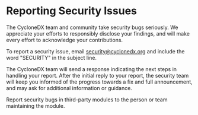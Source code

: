 # Reporting Security Issues

The CycloneDX team and community take security bugs seriously. We appreciate your efforts to responsibly disclose your findings, and will make every effort to acknowledge your contributions.

To report a security issue, email [security@cyclonedx.org](mailto:security@cyclonedx.org) and include the word "SECURITY" in the subject line.

The CycloneDX team will send a response indicating the next steps in handling your report. After the initial reply to your report, the security team will keep you informed of the progress towards a fix and full announcement, and may ask for additional information or guidance.

Report security bugs in third-party modules to the person or team maintaining the module.
